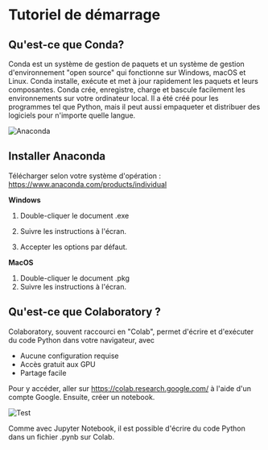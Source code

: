 # Tutoriel de démarrage

## Qu'est-ce que Conda?
Conda est un système de gestion de paquets et un système de gestion d'environnement "open source" qui fonctionne sur Windows, macOS et Linux. Conda installe, exécute et met à jour rapidement les paquets et leurs composantes. Conda crée, enregistre, charge et bascule facilement les environnements sur votre ordinateur local. Il a été créé pour les programmes tel que Python, mais il peut aussi empaqueter et distribuer des logiciels pour n'importe quelle langue.

![Anaconda](https://miro.medium.com/max/1600/1*_ozdDAB9qda1VuNGmw3CDA.png)

## Installer Anaconda

Télécharger selon votre système d'opération : https://www.anaconda.com/products/individual

**Windows**
1. Double-cliquer le document .exe

2. Suivre les instructions à l'écran.

3. Accepter les options par défaut.

**MacOS**
1. Double-cliquer le document .pkg
2. Suivre les instructions à l'écran.


## Qu'est-ce que Colaboratory ?

Colaboratory, souvent raccourci en "Colab", permet d'écrire et d'exécuter du code Python dans votre navigateur, avec 
- Aucune configuration requise
- Accès gratuit aux GPU
- Partage facile

Pour y accéder, aller sur https://colab.research.google.com/ à l'aide d'un compte Google. Ensuite, créer un notebook.

![Test](colab.JPG "Colab")

Comme avec Jupyter Notebook, il est possible d'écrire du code Python dans un fichier .pynb sur Colab. 


```python

```
